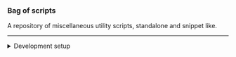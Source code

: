 ### Bag of scripts

A repository of miscellaneous utility scripts, standalone and snippet like.

---

<details>
<summary>Development setup</summary>

<p></p>

Install pre-commit hooks:

```bash
pre-commit install
```

</details>
